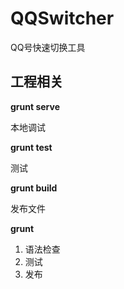 # QQSwitcher #

QQ号快速切换工具


## 工程相关 ##

**grunt serve**

本地调试

**grunt test**

测试

**grunt build**

发布文件

**grunt**

1. 语法检查
2. 测试
3. 发布